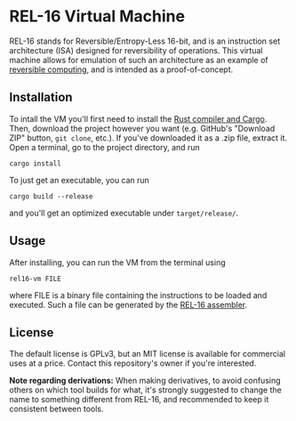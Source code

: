# REL-16 Virtual Machine

REL-16 stands for Reversible/Entropy-Less 16-bit, and is an instruction set architecture (ISA) designed for reversibility of operations. This virtual machine allows for emulation of such an architecture as an example of [reversible computing](https://en.wikipedia.org/wiki/Reversible_computing "Wikipedia - Reversible computing"), and is intended as a proof-of-concept.

<!--
## Instruction Set

The details of this ISA can be found in the ISA-Spec.md file on this directory.
-->

## Installation

To intall the VM you'll first need to install the [Rust compiler and Cargo](https://www.rust-lang.org/ "Rust Homepage"). Then, download the project however you want (e.g. GitHub's "Download ZIP" button, `git clone`, etc.). If you've downloaded it as a .zip file, extract it. Open a terminal, go to the project directory, and run

	cargo install

To just get an executable, you can run

	cargo build --release

and you'll get an optimized executable under `target/release/`.

## Usage

After installing, you can run the VM from the terminal using

	rel16-vm FILE

where FILE is a binary file containing the instructions to be loaded and executed. Such a file can be generated by the [REL-16 assembler](https://github.com/1011X/REL16-Assembler).

## License

The default license is GPLv3, but an MIT license is available for commercial uses at a price. Contact this repository's owner if you're interested.

**Note regarding derivations:** When making derivatives, to avoid confusing others on which tool builds for what, it's strongly suggested to change the name to something different from REL-16, and recommended to keep it consistent between tools.
